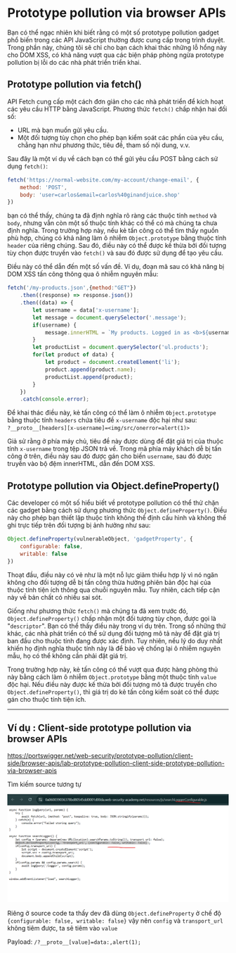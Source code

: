 # Prototype pollution via browser APIs

Bạn có thể ngạc nhiên khi biết rằng có một số prototype pollution gadget phổ biến trong các API JavaScript thường được cung cấp trong trình duyệt. Trong phần này, chúng tôi sẽ chỉ cho bạn cách khai thác những lỗ hổng này cho DOM XSS, có khả năng vượt qua các biện pháp phòng ngừa prototype pollution bị lỗi do các nhà phát triển triển khai.

## Prototype pollution via fetch()

API Fetch cung cấp một cách đơn giản cho các nhà phát triển để kích hoạt các yêu cầu HTTP bằng JavaScript. Phương thức `fetch()` chấp nhận hai đối số:
- URL mà bạn muốn gửi yêu cầu.
- Một đối tượng tùy chọn cho phép bạn kiểm soát các phần của yêu cầu, chẳng hạn như phương thức, tiêu đề, tham số nội dung, v.v.

Sau đây là một ví dụ về cách bạn có thể gửi yêu cầu POST bằng cách sử dụng `fetch()`:
```js
fetch('https://normal-website.com/my-account/change-email', {
    method: 'POST',
    body: 'user=carlos&email=carlos%40ginandjuice.shop'
})
```

bạn có thể thấy, chúng ta đã định nghĩa rõ ràng các thuộc tính `method` và `body`, nhưng vẫn còn một số thuộc tính khác có thể có mà chúng ta chưa định nghĩa. Trong trường hợp này, nếu kẻ tấn công có thể tìm thấy nguồn phù hợp, chúng có khả năng làm ô nhiễm `Object.prototype` bằng thuộc tính `header` của riêng chúng. Sau đó, điều này có thể được kế thừa bởi đối tượng tùy chọn được truyền vào `fetch()` và sau đó được sử dụng để tạo yêu cầu.

Điều này có thể dẫn đến một số vấn đề. Ví dụ, đoạn mã sau có khả năng bị DOM XSS tấn công thông qua ô nhiễm nguyên mẫu:

```js
fetch('/my-products.json',{method:"GET"})
    .then((response) => response.json())
    .then((data) => {
        let username = data['x-username'];
        let message = document.querySelector('.message');
        if(username) {
            message.innerHTML = `My products. Logged in as <b>${username}</b>`;
        }
        let productList = document.querySelector('ul.products');
        for(let product of data) {
            let product = document.createElement('li');
            product.append(product.name);
            productList.append(product);
        }
    })
    .catch(console.error);
```

Để khai thác điều này, kẻ tấn công có thể làm ô nhiễm `Object.prototype` bằng thuộc tính `headers` chứa tiêu đề `x-username` độc ​​hại như sau:\
`?__proto__[headers][x-username]=<img/src/onerror=alert(1)>`

Giả sử rằng ở phía máy chủ, tiêu đề này được dùng để đặt giá trị của thuộc tính `x-username` trong tệp JSON trả về. Trong mã phía máy khách dễ bị tấn công ở trên, điều này sau đó được gán cho biến `username`, sau đó được truyền vào bộ đệm innerHTML, dẫn đến DOM XSS.

## Prototype pollution via Object.defineProperty()

Các developer có một số hiểu biết về prototype pollution có thể thử chặn các gadget bằng cách sử dụng phương thức `Object.defineProperty()`. Điều này cho phép bạn thiết lập thuộc tính không thể định cấu hình và không thể ghi trực tiếp trên đối tượng bị ảnh hưởng như sau:
```js
Object.defineProperty(vulnerableObject, 'gadgetProperty', {
    configurable: false,
    writable: false
})
```

Thoạt đầu, điều này có vẻ như là một nỗ lực giảm thiểu hợp lý vì nó ngăn không cho đối tượng dễ bị tấn công thừa hưởng phiên bản độc hại của thuộc tính tiện ích thông qua chuỗi nguyên mẫu. Tuy nhiên, cách tiếp cận này về bản chất có nhiều sai sót.

Giống như phương thức `fetch()` mà chúng ta đã xem trước đó, `Object.defineProperty()` chấp nhận một đối tượng tùy chọn, được gọi là "`descriptor`". Bạn có thể thấy điều này trong ví dụ trên. Trong số những thứ khác, các nhà phát triển có thể sử dụng đối tượng mô tả này để đặt giá trị ban đầu cho thuộc tính đang được xác định. Tuy nhiên, nếu lý do duy nhất khiến họ định nghĩa thuộc tính này là để bảo vệ chống lại ô nhiễm nguyên mẫu, họ có thể không cần phải đặt giá trị.

Trong trường hợp này, kẻ tấn công có thể vượt qua được hàng phòng thủ này bằng cách làm ô nhiễm `Object.prototype` bằng một thuộc tính `value` độc hại. Nếu điều này được kế thừa bởi đối tượng mô tả được truyền cho `Object.defineProperty()`, thì giá trị do kẻ tấn công kiểm soát có thể được gán cho thuộc tính tiện ích.

---

## Ví dụ : Client-side prototype pollution via browser APIs

https://portswigger.net/web-security/prototype-pollution/client-side/browser-apis/lab-prototype-pollution-client-side-prototype-pollution-via-browser-apis

Tìm kiếm source tương tự

![alt text](image-19.png)

Riêng ở source code ta thấy dev đã dùng `Object.defineProperty` ở chế độ `{configurable: false, writable: false}` vậy nên `config` và `transport_url` không tiêm được, ta sẽ tiêm vào `value`

Payload: `/?__proto__[value]=data:,alert(1);`
























